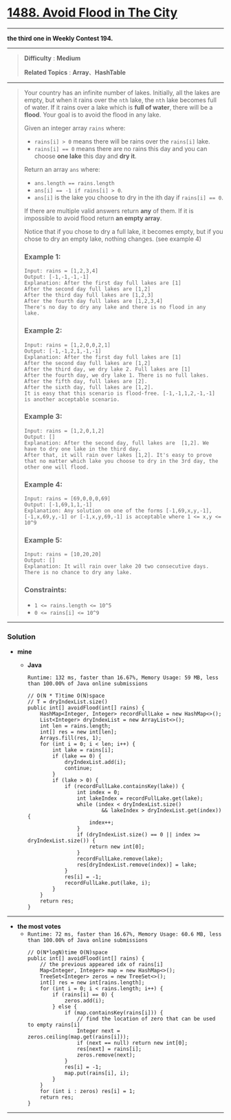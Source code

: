 # [1488. Avoid Flood in The City](https://leetcode.com/problems/avoid-flood-in-the-city/)
---

**the third one in Weekly Contest 194.**

---

> **Difficulty** : **Medium**
>
> **Related Topics** : **Array**、**HashTable**

---

> Your country has an infinite number of lakes. Initially, all the lakes are empty, but when it rains over the `nth` lake, the `nth` lake becomes full of water. If it rains over a lake which is **full of water**, there will be a **flood**. Your goal is to avoid the flood in any lake.
>
> Given an integer array `rains` where:
> * `rains[i] > 0` means there will be rains over the `rains[i]` lake.
> * `rains[i] == 0` means there are no rains this day and you can choose **one lake** this day and **dry it**.
>
> Return an array `ans` where:
> * `ans.length == rains.length`
> * `ans[i] == -1 if rains[i] > 0`.
> * `ans[i]` is the lake you choose to dry in the ith day if `rains[i] == 0`.
>
> If there are multiple valid answers return **any** of them. If it is impossible to avoid flood return **an empty array**.
>
> Notice that if you chose to dry a full lake, it becomes empty, but if you chose to dry an empty lake, nothing changes. (see example 4)
>
>
>
> ### Example 1:
> ```
> Input: rains = [1,2,3,4]
> Output: [-1,-1,-1,-1]
> Explanation: After the first day full lakes are [1]
> After the second day full lakes are [1,2]
> After the third day full lakes are [1,2,3]
> After the fourth day full lakes are [1,2,3,4]
> There's no day to dry any lake and there is no flood in any lake.
> ```
>
> ### Example 2:
> ```
> Input: rains = [1,2,0,0,2,1]
> Output: [-1,-1,2,1,-1,-1]
> Explanation: After the first day full lakes are [1]
> After the second day full lakes are [1,2]
> After the third day, we dry lake 2. Full lakes are [1]
> After the fourth day, we dry lake 1. There is no full lakes.
> After the fifth day, full lakes are [2].
> After the sixth day, full lakes are [1,2].
> It is easy that this scenario is flood-free. [-1,-1,1,2,-1,-1] is another acceptable scenario.
> ```
>
> ### Example 3:
> ```
> Input: rains = [1,2,0,1,2]
> Output: []
> Explanation: After the second day, full lakes are  [1,2]. We have to dry one lake in the third day.
> After that, it will rain over lakes [1,2]. It's easy to prove that no matter which lake you choose to dry in the 3rd day, the other one will flood.
> ```
>
> ### Example 4:
> ```
> Input: rains = [69,0,0,0,69]
> Output: [-1,69,1,1,-1]
> Explanation: Any solution on one of the forms [-1,69,x,y,-1], [-1,x,69,y,-1] or [-1,x,y,69,-1] is acceptable where 1 <= x,y <= 10^9
> ```
>
> ### Example 5:
> ```
> Input: rains = [10,20,20]
> Output: []
> Explanation: It will rain over lake 20 two consecutive days. There is no chance to dry any lake.
> ```
>
> ### Constraints:
> * `1 <= rains.length <= 10^5`
> * `0 <= rains[i] <= 10^9`

---


### Solution
* **mine**
  * **Java**
    
    `Runtime: 132 ms, faster than 16.67%, Memory Usage: 59 MB, less than 100.00% of Java online submissions`
    ```
    // O(N * T)time O(N)space
    // T = dryIndexList.size()
    public int[] avoidFlood(int[] rains) {
        HashMap<Integer, Integer> recordFullLake = new HashMap<>();
        List<Integer> dryIndexList = new ArrayList<>();
        int len = rains.length;
        int[] res = new int[len];
        Arrays.fill(res, 1);
        for (int i = 0; i < len; i++) {
            int lake = rains[i];
            if (lake == 0) {
                dryIndexList.add(i);
                continue;
            }
            if (lake > 0) {
                if (recordFullLake.containsKey(lake)) {
                    int index = 0;
                    int lakeIndex = recordFullLake.get(lake);
                    while (index < dryIndexList.size()
                            && lakeIndex > dryIndexList.get(index)) {
                        index++;
                    }
                    if (dryIndexList.size() == 0 || index >= dryIndexList.size()) {
                        return new int[0];
                    }
                    recordFullLake.remove(lake);
                    res[dryIndexList.remove(index)] = lake;
                }
                res[i] = -1;
                recordFullLake.put(lake, i);
            }
        }
        return res;
    }
    ```
      
---

* **the most votes**
  * `Runtime: 72 ms, faster than 16.67%, Memory Usage: 60.6 MB, less than 100.00% of Java online submissions`
    ```
    // O(N*logN)time O(N)space
    public int[] avoidFlood(int[] rains) {
        // the previous appeared idx of rains[i]
        Map<Integer, Integer> map = new HashMap<>();
        TreeSet<Integer> zeros = new TreeSet<>();
        int[] res = new int[rains.length];
        for (int i = 0; i < rains.length; i++) {
            if (rains[i] == 0) {
                zeros.add(i);
            } else {
                if (map.containsKey(rains[i])) {
                    // find the location of zero that can be used to empty rains[i]
                    Integer next = zeros.ceiling(map.get(rains[i]));
                    if (next == null) return new int[0];
                    res[next] = rains[i];
                    zeros.remove(next);
                }
                res[i] = -1;
                map.put(rains[i], i);
            }
        }
        for (int i : zeros) res[i] = 1;
        return res;
    }
    ```
  
  
  
  
----
